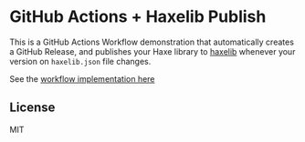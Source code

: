 # GitHub Actions + Haxelib Publish

This is a GitHub Actions Workflow demonstration that automatically creates a GitHub Release, and publishes your Haxe library to [haxelib](https://lib.haxe.org/) whenever your version on `haxelib.json` file changes.

See the [workflow implementation here](.github/workflows/release-and-publish.yml)

## License

MIT